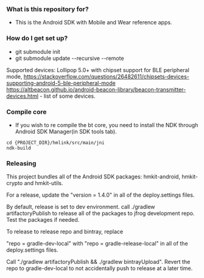 ### What is this repository for?

* This is the Android SDK with Mobile and Wear reference apps.

### How do I get set up?

* git submodule init
* git submodule update --recursive --remote

Supported devices: Lollipop 5.0+ with chipset support for BLE peripheral mode, https://stackoverflow.com/questions/26482611/chipsets-devices-supporting-android-5-ble-peripheral-mode https://altbeacon.github.io/android-beacon-library/beacon-transmitter-devices.html - list of some devices.

### Compile core
* If you wish to re compile the bt core, you need to install the NDK through Android SDK Manager(in SDK tools tab).
```
cd {PROJECT_DIR}/hmlink/src/main/jni 
ndk-build
```


### Releasing

This project bundles all of the Android SDK packages: hmkit-android, hmkit-crypto and hmkit-utils.

For a release, update the "version = 1.4.0" in all of the deploy.settings files.

By default, release is set to dev environment. call ./gradlew artifactoryPublish to release all of
the packages to jfrog development repo. Test the packages if needed.

To release to release repo and bintray, replace

"repo = gradle-dev-local" with "repo = gradle-release-local" in all of the deploy.settings files.

Call "./gradlew artifactoryPublish && ./gradlew bintrayUpload". Revert the repo to gradle-dev-local
to not accidentally push to release at a later time.